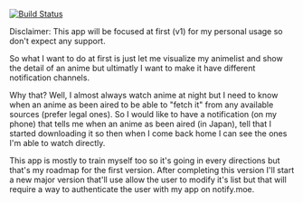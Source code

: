[![Build Status](https://app.bitrise.io/app/920e3307dfd10c44/status.svg?token=17aNyeTKh78euNlTU9U-ag&branch=master)](https://app.bitrise.io/app/920e3307dfd10c44)

Disclaimer: This app will be focused at first (v1) for my personal usage so don't expect any support.

So what I want to do at first is just let me visualize my animelist and show the detail of an anime but ultimatly I want to make it have different notification channels.

Why that? Well, I almost always watch anime at night but I need to know when an anime as been aired to be able to "fetch it" from any available sources (prefer legal ones).
So I would like to have a notification (on my phone) that tells me when an anime as been aired (in Japan), tell that I started downloading it so then when I come back home I can see the ones I'm able to watch directly.

This app is mostly to train myself too so it's going in every directions but that's my roadmap for the first version.
After completing this version I'll start a new major version that'll use allow the user to modify it's list but that will require a way to authenticate the user with my app on notify.moe.